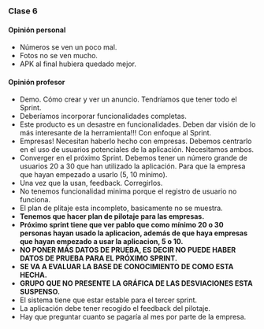 ### Clase 6
#### Opinión personal
* Números se ven un poco mal.
* Fotos no se ven mucho.
* APK al final hubiera quedado mejor.

#### Opinión profesor
* Demo. Cómo crear y ver un anuncio. Tendríamos que tener todo el Sprint. 
* Deberíamos incorporar funcionalidades completas.
* Este producto es un desastre en funcionalidades. Deben dar visión de lo más interesante de la herramienta!!! Con enfoque al Sprint.
* Empresas! Necesitan haberlo hecho con empresas. Debemos centrarlo en el uso de usuarios potenciales de la aplicación. Necesitamos ambos.
* Converger en el próximo Sprint. Debemos tener un número grande de usuarios 20 a 30 que han utilizado la aplicación. Para que la empresa que hayan empezado a usarlo (5, 10 mínimo).
* Una vez que la usan, feedback. Corregirlos.
* No tenemos funcionalidad minima porque el registro de usuario no funciona.
* El plan de plitaje esta incompleto, basicamente no se muestra.
* **Tenemos que hacer plan de pilotaje para las empresas.**
* **Próximo sprint tiene que ver pablo que como mínimo 20 o 30 personas hayan usado la aplicacion, además de que haya empresas que hayan empezado a usar la aplicacion, 5 o 10.**
* **NO PONER MÁS DATOS DE PRUEBA, ES DECIR NO PUEDE HABER DATOS DE PRUEBA PARA EL PRÓXIMO SPRINT.**
* **SE VA A EVALUAR LA BASE DE CONOCIMIENTO DE COMO ESTA HECHA.**
* **GRUPO QUE NO PRESENTE LA GRÁFICA DE LAS DESVIACIONES ESTA SUSPENSO.**
* El sistema tiene que estar estable para el tercer sprint.
* La aplicación debe tener recogido el feedback del pilotaje.
* Hay que preguntar cuanto se pagaría al mes por parte de la empresa.